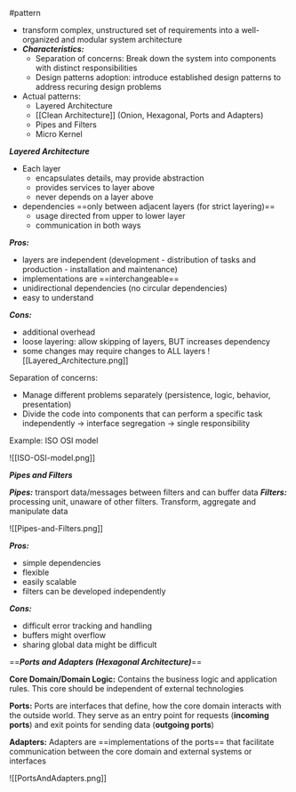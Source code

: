 #pattern 

- transform complex, unstructured set of requirements  into a well-organized and modular system architecture
- ***Characteristics:***
	- Separation of concerns: Break down the system into components with distinct responsibilities
	- Design patterns adoption: introduce established design patterns to address recuring design problems
- Actual patterns:
	- Layered Architecture
	- [[Clean Architecture]] (Onion, Hexagonal, Ports and Adapters)
	- Pipes and Filters
	- Micro Kernel


***Layered Architecture***
- Each layer 
	- encapsulates details, may provide abstraction
	- provides services to layer above
	- never depends on a layer above
- dependencies ==only between adjacent layers (for strict layering)==
	- usage directed from upper to lower layer
	- communication in both ways

***Pros:***
- layers are independent (development - distribution of tasks and production - installation and maintenance)
- implementations are ==interchangeable==
- unidirectional dependencies (no circular dependencies)
- easy to understand

***Cons:***
- additional overhead
- loose layering: allow skipping of layers, BUT increases dependency
- some changes may require changes to ALL layers
![[Layered_Architecture.png]]

Separation of concerns:
- Manage different problems separately (persistence, logic, behavior, presentation)
- Divide the code into components that can perform a specific task independently
→ interface segregation
→ single responsibility

Example: ISO OSI model

![[ISO-OSI-model.png]]

***Pipes and Filters***

***Pipes:*** transport data/messages between filters and can buffer data
***Filters:*** processing unit, unaware of other filters. Transform, aggregate and manipulate data

![[Pipes-and-Filters.png]]

***Pros:***
- simple dependencies
- flexible
- easily scalable
- filters can be developed independently

***Cons:***
- difficult error tracking and handling
- buffers might overflow
- sharing global data might be difficult



==***Ports and Adapters (Hexagonal Architecture)***==

**Core Domain/Domain Logic:** Contains the business logic and application rules. This core should be independent of external technologies

**Ports:** Ports are interfaces that define, how the core domain interacts with the outside world. They serve as an entry point for requests (**incoming ports**) and exit points for sending data (**outgoing ports**)

**Adapters:** Adapters are ==implementations of the ports== that facilitate communication between the core domain and external systems or interfaces


![[PortsAndAdapters.png]]

